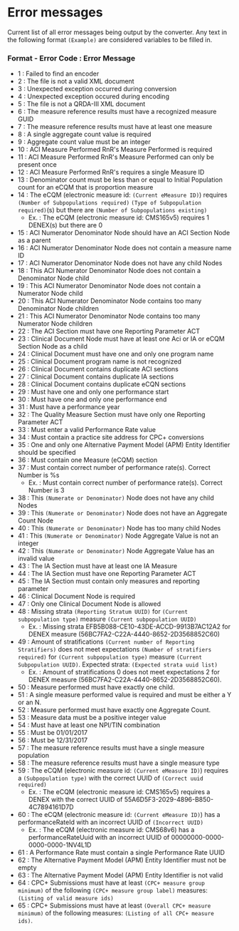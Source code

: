 # Error messages
Current list of all error messages being output by the converter.
Any text in the following format `(Example)` are considered variables to be filled in.

### Format - Error Code : Error Message
* 1 : Failed to find an encoder
* 2 : The file is not a valid XML document
* 3 : Unexpected exception occurred during conversion
* 4 : Unexpected exception occured during encoding
* 5 : The file is not a QRDA-III XML document
* 6 : The measure reference results must have a recognized measure GUID
* 7 : The measure reference results must have at least one measure
* 8 : A single aggregate count value is required
* 9 : Aggregate count value must be an integer
* 10 : ACI Measure Performed RnR's Measure Performed is required
* 11 : ACI Measure Performed RnR's Measure Performed can only be present once
* 12 : ACI Measure Performed RnR's requires a single Measure ID
* 13 : Denominator count must be less than or equal to Initial Population count for an eCQM that is proportion measure
* 14 : The eCQM (electronic measure id: `(Current eMeasure ID)`) requires `(Number of Subpopulations required)` `(Type of Subpopulation required)`(s) but there are `(Number of Subpopulations existing)`
  * Ex. : The eCQM (electronic measure id: CMS165v5) requires 1 DENEX(s) but there are 0
* 15 : ACI Numerator Denominator Node should have an ACI Section Node as a parent
* 16 : ACI Numerator Denominator Node does not contain a measure name ID
* 17 : ACI Numerator Denominator Node does not have any child Nodes
* 18 : This ACI Numerator Denominator Node does not contain a Denominator Node child
* 19 : This ACI Numerator Denominator Node does not contain a Numerator Node child
* 20 : This ACI Numerator Denominator Node contains too many Denominator Node children
* 21 : This ACI Numerator Denominator Node contains too many Numerator Node children
* 22 : The ACI Section must have one Reporting Parameter ACT
* 23 : Clinical Document Node must have at least one Aci or IA or eCQM Section Node as a child
* 24 : Clinical Document must have one and only one program name
* 25 : Clinical Document program name is not recognized
* 26 : Clinical Document contains duplicate ACI sections
* 27 : Clinical Document contains duplicate IA sections
* 28 : Clinical Document contains duplicate eCQN sections
* 29 : Must have one and only one performance start
* 30 : Must have one and only one performance end
* 31 : Must have a performance year
* 32 : The Quality Measure Section must have only one Reporting Parameter ACT
* 33 : Must enter a valid Performance Rate value
* 34 : Must contain a practice site address for CPC+ conversions
* 35 : One and only one Alternative Payment Model (APM) Entity Identifier should be specified
* 36 : Must contain one Measure (eCQM) section
* 37 : Must contain correct number of performance rate(s). Correct Number is %s
  * Ex. : Must contain correct number of performance rate(s). Correct Number is 3
* 38 : This `(Numerate or Denominator)` Node does not have any child Nodes
* 39 : This `(Numerate or Denominator)` Node does not have an Aggregate Count Node
* 40 : This `(Numerate or Denominator)` Node has too many child Nodes
* 41 : This `(Numerate or Denominator)` Node Aggregate Value is not an integer
* 42 : This `(Numerate or Denominator)` Node Aggregate Value has an invalid value
* 43 : The IA Section must have at least one IA Measure
* 44 : The IA Section must have one Reporting Parameter ACT
* 45 : The IA Section must contain only measures and reporting parameter
* 46 : Clinical Document Node is required
* 47 : Only one Clinical Document Node is allowed
* 48 : Missing strata `(Reporting Stratum UUID)` for `(Current subpopulation type)` measure `(Current subpopulation UUID)`
  * Ex. : Missing strata EFB5B088-CE10-43DE-ACCD-9913B7AC12A2 for DENEX measure (56BC7FA2-C22A-4440-8652-2D3568852C60)
* 49 : Amount of stratifications `(Current number of Reporting Stratifiers)` does not meet expectations `(Number of stratifiers required)` for `(Current subpopulation type)` measure `(Current Subpopulation UUID)`. Expected strata: `(Expected strata uuid list)`
  * Ex. : Amount of stratifications 0 does not meet expectations 2 for DENEX measure (56BC7FA2-C22A-4440-8652-2D3568852C60).
* 50 : Measure performed must have exactly one child.
* 51 : A single measure performed value is required and must be either a Y or an N.
* 52 : Measure performed must have exactly one Aggregate Count.
* 53 : Measure data must be a positive integer value
* 54 : Must have at least one NPI/TIN combination
* 55 : Must be 01/01/2017
* 56 : Must be 12/31/2017
* 57 : The measure reference results must have a single measure population
* 58 : The measure reference results must have a single measure type
* 59 : The eCQM (electronic measure id: `(Current eMeasure ID)`) requires a `(Subpopulation type)` with the correct UUID of `(Correct uuid required)`
  * Ex. : The eCQM (electronic measure id: CMS165v5) requires a DENEX with the correct UUID of 55A6D5F3-2029-4896-B850-4C7894161D7D
* 60 : The eCQM (electronic measure id: `(Current eMeasure ID)`) has a performanceRateId with an incorrect UUID of `(Incorrect UUID)`
  * Ex. : The eCQM (electronic measure id: CMS68v6) has a performanceRateUuid with an incorrect UUID of 00000000-0000-0000-0000-1NV4L1D
* 61 : A Performance Rate must contain a single Performance Rate UUID
* 62 : The Alternative Payment Model (APM) Entity Identifier must not be empty
* 63 : The Alternative Payment Model (APM) Entity Identifier is not valid
* 64 : CPC+ Submissions must have at least `(CPC+ measure group minimum)` of the following `(CPC+ measure group label)` measures: `(Listing of valid measure ids)`
* 65 : CPC+ Submissions must have at least `(Overall CPC+ measure minimum)` of the following measures: `(Listing of all CPC+ measure ids)`.
